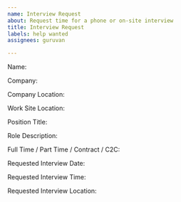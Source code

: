 ```yaml
---
name: Interview Request
about: Request time for a phone or on-site interview
title: Interview Request
labels: help wanted
assignees: guruvan

---
```


Name: 

Company: 

Company Location:

Work Site Location: 

Position Title: 

Role Description: 

Full Time / Part Time / Contract / C2C: 

Requested Interview Date: 

Requested Interview Time: 

Requested Interview Location:
